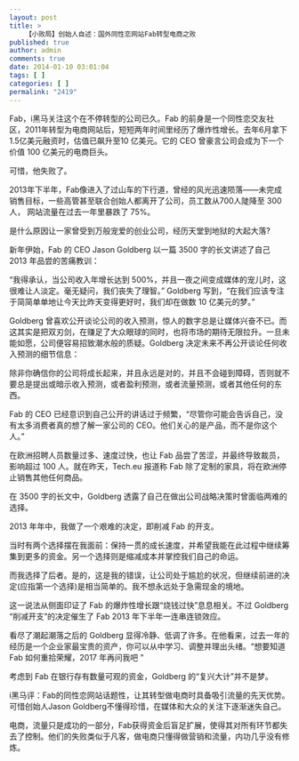 ```yaml
---
layout: post
title: >
    【小败局】创始人自述：国外同性恋网站Fab转型电商之败
published: true
author: admin
comments: true
date: 2014-01-10 03:01:04
tags: [ ]
categories: [ ]
permalink: "2419"
---
```

Fab，i黑马关注这个在不停转型的公司已久。Fab 的前身是一个同性恋交友社区，2011年转型为电商网站后，短短两年时间里经历了爆炸性增长。去年6月拿下1.5亿美元融资时，估值已飙升至10 亿美元。它的 CEO 曾豪言公司会成为下一个价值 100 亿美元的电商巨头。

可惜，他失败了。

2013年下半年，Fab像进入了过山车的下行道，曾经的风光迅速陨落——未完成销售目标，一些高管甚至联合创始人都离开了公司，员工数从700人陡降至 300 人， 网站流量在过去一年里暴跌了 75%。

是什么原因让一家曾受到万般宠爱的创业公司，经历天堂到地狱的大起大落?

新年伊始，Fab 的 CEO Jason Goldberg 以一篇 3500 字的长文讲述了自己 2013 年品尝的苦痛教训：

“我得承认，当公司收入年增长达到 500%，并且一夜之间变成媒体的宠儿时，这很难让人淡定。毫无疑问，我们丧失了理智。” Goldberg 写到，“在我们应该专注于简简单单地让今天比昨天变得更好时，我们却在做数 10 亿美元的梦。”

Goldberg 曾喜欢公开谈论公司的收入预测，惊人的数字总是让媒体兴奋不已。而这其实是把双刃剑，在赚足了大众眼球的同时，也将市场的期待无限拉升。一旦未能如愿，公司便容易招致潮水般的质疑。Goldberg 决定未来不再公开谈论任何收入预测的细节信息：

除非你确信你的公司将成长起来，并且永远是对的，并且不会碰到障碍，否则就不要总是提出或暗示收入预测，或者盈利预测，或者流量预测，或者其他任何的东西。

Fab 的 CEO 已经意识到自己公开的讲话过于频繁，“尽管你可能会告诉自己，没有太多消费者真的想了解一家公司的 CEO。他们关心的是产品，而不是你这个人。”

在欧洲招聘人员数量过多、速度过快，也让 Fab 品尝了苦涩，并最终导致裁员，影响超过 100 人。就在昨天，Tech.eu 报道称 Fab 除了定制的家具，将在欧洲停止销售其他任何商品。

在 3500 字的长文中，Goldberg 透露了自己在做出公司战略决策时曾面临两难的选择。

2013 年年中，我做了一个艰难的决定，即削减 Fab 的开支。

当时有两个选择摆在我面前：保持一贯的成长速度，并希望我能在此过程中继续筹集到更多的资金。另一个选择则是缩减成本并掌控我们自己的命运。

而我选择了后者。是的，这是我的错误，让公司处于尴尬的状况，但继续前进的决定(应指第一个选择)是相当简单的。我不想永远处于急需现金的境地。

这一说法从侧面印证了 Fab 的爆炸性增长跟“烧钱过快”息息相关。不过 Goldberg “削减开支”的决定催生了 Fab 2013 年下半年一连串连锁效应。

看尽了潮起潮落之后的 Goldberg 显得冷静、低调了许多。在他看来，过去一年的经历是一个企业家最宝贵的资产，你可以从中学习、调整并理出头绪。“想要知道 Fab 如何重拾荣耀，2017 年再问我吧  ”

考虑到 Fab 在银行存有数量可观的资金，Goldberg 的“复兴大计”并不是梦。

i黑马评：Fab的同性恋网站话题性，让其转型做电商时具备吸引流量的先天优势。可惜创始人Jason Goldberg不懂得珍惜，在媒体和大众的关注下逐渐迷失自己。

电商，流量只是成功的一部分，Fab获得资金后盲足扩展，使得其对所有环节都失去了控制。他们的失败类似于凡客，做电商只懂得做营销和流量，内功几乎没有修炼。